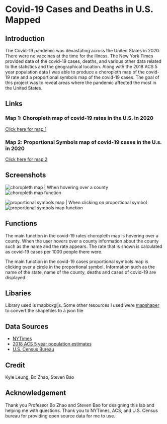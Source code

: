 # Covid-19 Cases and Deaths in U.S. Mapped

## Introduction

The Covid-19 pandemic was devastating across the United States in 2020. There were no vaccines at the time for the illness. The New York Times provided data of the covid-19 cases, deaths, and various other data related to the statistics and the geographical location. Along with the 2018 ACS 5 year population data I was able to produce a choropleth map of the covid-19 rate and a proportional symbols map of the covid-19 cases. The goal of this project was to reveal areas where the pandemic affected the most in the United States.

## Links

### Map 1: Choropleth map of covid-19 rates in the U.S. in 2020

[Click here for map 1](https://kyleung1.github.io/Covid-19-Cases-and-Deaths-in-US/map1.html)

### Map 2: Proportional Symbols map of covid-19 cases in the U.s. in 2020

[Click here for map 2](https://kyleung1.github.io/Covid-19-Cases-and-Deaths-in-US/map2.html)

## Screenshots

![choropleth map](https://raw.githubusercontent.com/kyleung1/Covid-19-Cases-and-Deaths-in-US/main/img/choro2.PNG)
| When hovering over a county
![choropleth map function](https://raw.githubusercontent.com/kyleung1/Covid-19-Cases-and-Deaths-in-US/main/img/choro1.PNG)

![proportional symbols map](https://raw.githubusercontent.com/kyleung1/Covid-19-Cases-and-Deaths-in-US/main/img/prop2.PNG)
| When clicking on proportional symbol
![proportional symbols map function](https://raw.githubusercontent.com/kyleung1/Covid-19-Cases-and-Deaths-in-US/main/img/prop1.PNG)

## Functions

The main function in the covid-19 rates choropleth map is hovering over a county. When the user hovers over a county information about the county such as the name and the rate appears. The rate that is shown is calculated as covid-19 cases per 1000 people there were.

The main function in the covid-19 cases proportional symbols map is clicking over a circle in the proportional symbol. Information such as the name of the state, name of the county, deaths and cases of covid-19 are displayed.

## Libaries

Library used is mapboxgljs.
Some other resources I used were [mapshaper](https://mapshaper.org/) to convert the shapefiles to a json file

## Data Sources

- [NYTimes](https://github.com/nytimes/covid-19-data/blob/43d32dde2f87bd4dafbb7d23f5d9e878124018b8/live/us-counties.csv)
- [2018 ACS 5 year population estimates](https://data.census.gov/table?g=0100000US$050000&d=ACS+5-Year+Estimates+Data+Profiles&tid=ACSDP5Y2018.DP05&hidePreview=true)
- [U.S. Census Bureau](https://www.census.gov/geographies/mapping-files/time-series/geo/carto-boundary-file.html)

## Credit

Kyle Leung,
Bo Zhao,
Steven Bao

## Acknowledgement

Thank you Professor Bo Zhao and Steven Bao for designing this lab and helping me with questions. Thank you to NYTimes, ACS, and U.S. Census bureau for providing open source data for me to use.
